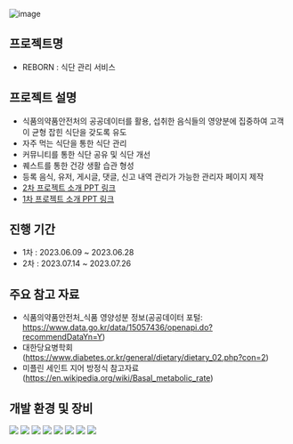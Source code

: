 ![image](https://github.com/PHP-506-wdye/project-2/assets/126547857/11383bc3-4ce2-4400-9561-57abaa4f92ce)

## 프로젝트명
   - REBORN : 식단 관리 서비스

## 프로젝트 설명
   - 식품의약품안전처의 공공데이터를 활용, 섭취한 음식들의 영양분에 집중하여 고객이 균형 잡힌 식단을 갖도록 유도
   - 자주 먹는 식단을 통한 식단 관리
   - 커뮤니티를 통한 식단 공유 및 식단 개선
   - 퀘스트를 통한 건강 생활 습관 형성
   - 등록 음식, 유저, 게시글, 댓글, 신고 내역 관리가 가능한 관리자 페이지 제작
   - [2차 프로젝트 소개 PPT 링크](https://www.canva.com/design/DAFpma63MDA/xCGB6angRYI1ZPAb2s_zUQ/view?utm_content=DAFpma63MDA&utm_campaign=designshare&utm_medium=link&utm_source=editor)
   - <a href="https://www.canva.com/design/DAFnEjbiGy0/AzOCtPY5qIy715_dGDOFfA/view?utm_content=DAFnEjbiGy0&utm_campaign=designshare&utm_medium=link&utm_source=editor">1차 프로젝트 소개 PPT 링크</a>

## 진행 기간
   - 1차 : 2023.06.09 ~ 2023.06.28
   - 2차 : 2023.07.14 ~ 2023.07.26

## 주요 참고 자료
   - 식품의약품안전처_식품 영양성분 정보(공공데이터 포털: https://www.data.go.kr/data/15057436/openapi.do?recommendDataYn=Y)
   - 대한당요병학회(https://www.diabetes.or.kr/general/dietary/dietary_02.php?con=2)
   - 미플린 세인트 지어 방정식 참고자료(https://en.wikipedia.org/wiki/Basal_metabolic_rate)

## 개발 환경 및 장비
   <img src="https://img.shields.io/badge/PHP-777BB4?style=flat-square&logo=PHP&logoColor=white"/> <img src="https://img.shields.io/badge/MariaDB-003545?style=flat-square&logo=MariaDB&logoColor=white"/> <img src="https://img.shields.io/badge/Laravel-FF2D20?style=flat-square&logo=laravel&logoColor=white"/> <img src="https://img.shields.io/badge/HTML5-E34F26?style=flat-square&logo=HTML5&logoColor=white"/>
<img src="https://img.shields.io/badge/CSS3-1572B6?style=flat-square&logo=CSS3&logoColor=white"/> <img src="https://img.shields.io/badge/JavaScript-F7DF1E?style=flat-square&logo=JavaScript&logoColor=white"/> <img src="https://img.shields.io/badge/Bootstrap-7952B3?style=flat-square&logo=Bootstrap&logoColor=white"/> <img src="https://img.shields.io/badge/Jira-0052CC?style=flat-square&logo=Jira&logoColor=white"/>

